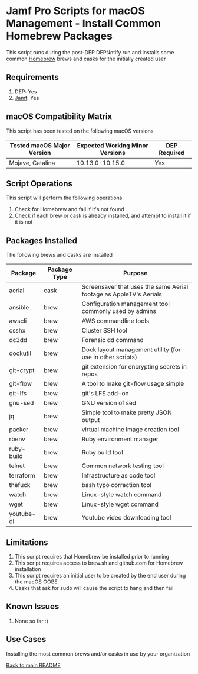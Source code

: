 Jamf Pro Scripts for macOS Management - Install Common Homebrew Packages
==============
This script runs during the post-DEP DEPNotify run and installs some common [Homebrew](https://brew.sh) brews and casks for the initially created user

Requirements
------------
1. DEP: Yes 
2. [Jamf](https://www.jamf.com/products/jamf-pro/): Yes

macOS Compatibility Matrix
------------
This script has been tested on the following macOS versions

| Tested macOS Major Version               | Expected Working Minor Versions     | DEP Required |
|------------------------------------------|-------------------------------------|--------------|
| Mojave, Catalina                         | 10.13.0-10.15.0                     | Yes          |

Script Operations
------------
This script will perform the following operations

1. Check for Homebrew and fail if it's not found
2. Check if each brew or cask is already installed, and attempt to install it if it is not

Packages Installed
------------
The following brews and casks are installed

| Package               | Package Type  | Purpose                                                                  |
|-----------------------|---------------|--------------------------------------------------------------------------|
| aerial                | cask          | Screensaver that uses the same Aerial footage as AppleTV's Aerials       |
| ansible               | brew          | Configuration management tool commonly used by admins                    |
| awscli                | brew          | AWS commandline tools                                                    |
| csshx                 | brew          | Cluster SSH tool                                                         |
| dc3dd                 | brew          | Forensic dd command                                                      |
| dockutil              | brew          | Dock layout management utility (for use in other scripts)                |
| git-crypt             | brew          | git extension for encrypting secrets in repos                            |
| git-flow              | brew          | A tool to make git-flow usage simple                                     |
| git-lfs               | brew          | git's LFS add-on                                                         |
| gnu-sed               | brew          | GNU version of sed                                                       |
| jq                    | brew          | Simple tool to make pretty JSON output                                   |
| packer                | brew          | virtual machine image creation tool                                      |
| rbenv                 | brew          | Ruby environment manager                                                 |
| ruby-build            | brew          | Ruby build tool                                                          |
| telnet                | brew          | Common network testing tool                                              |
| terraform             | brew          | Infrastructure as code tool                                              |
| thefuck               | brew          | bash typo correction tool                                                |
| watch                 | brew          | Linux-style watch command                                                |
| wget                  | brew          | Linux-style wget command                                                 |
| youtube-dl            | brew          | Youtube video downloading tool                                           |

Limitations
------------

1. This script requires that Homebrew be installed prior to running
2. This script requires access to brew.sh and github.com for Homebrew installation
3. This script requires an initial user to be created by the end user during the macOS OOBE
4. Casks that ask for sudo will cause the script to hang and then fail

Known Issues
------------
1. None so far :)

Use Cases
------------
Installing the most common brews and/or casks in use by your organization

[Back to main README](../README.md)